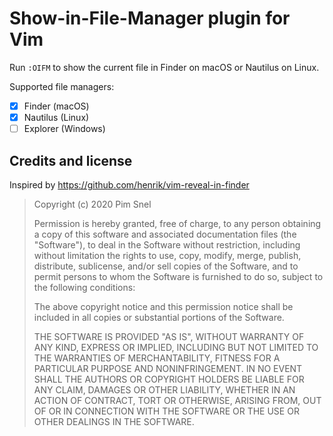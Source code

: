 # Show-in-File-Manager plugin for Vim

Run `:OIFM` to show the current file in Finder on macOS or Nautilus on Linux.

Supported file managers:

- [x] Finder (macOS)
- [x] Nautilus (Linux)
- [ ] Explorer (Windows)

## Credits and license

Inspired by https://github.com/henrik/vim-reveal-in-finder

>  Copyright (c) 2020 Pim Snel
>
>  Permission is hereby granted, free of charge, to any person obtaining a copy
>  of this software and associated documentation files (the "Software"), to deal
>  in the Software without restriction, including without limitation the rights
>  to use, copy, modify, merge, publish, distribute, sublicense, and/or sell
>  copies of the Software, and to permit persons to whom the Software is
>  furnished to do so, subject to the following conditions:
>
>  The above copyright notice and this permission notice shall be included in
>  all copies or substantial portions of the Software.
>
>  THE SOFTWARE IS PROVIDED "AS IS", WITHOUT WARRANTY OF ANY KIND, EXPRESS OR
>  IMPLIED, INCLUDING BUT NOT LIMITED TO THE WARRANTIES OF MERCHANTABILITY,
>  FITNESS FOR A PARTICULAR PURPOSE AND NONINFRINGEMENT. IN NO EVENT SHALL THE
>  AUTHORS OR COPYRIGHT HOLDERS BE LIABLE FOR ANY CLAIM, DAMAGES OR OTHER
>  LIABILITY, WHETHER IN AN ACTION OF CONTRACT, TORT OR OTHERWISE, ARISING FROM,
>  OUT OF OR IN CONNECTION WITH THE SOFTWARE OR THE USE OR OTHER DEALINGS IN
>  THE SOFTWARE.
